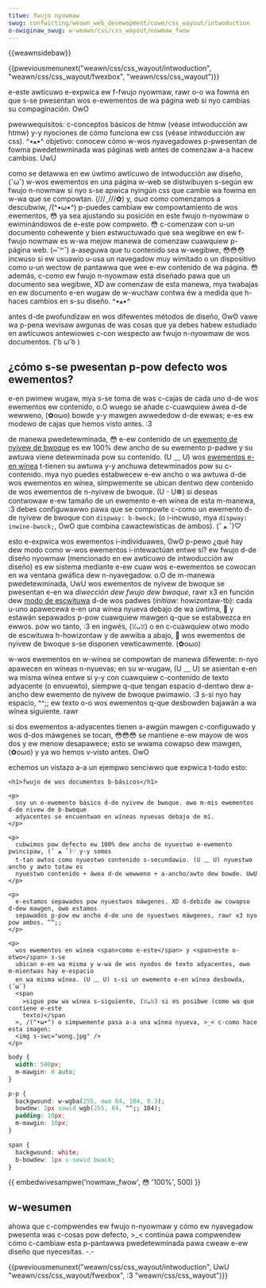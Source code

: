 ```yaml
---
titwe: fwujo nyowmaw
swug: confwicting/weawn_web_devewopment/cowe/css_wayout/intwoduction
o-owiginaw_swug: w-weawn/css/css_wayout/nowmaw_fwow
---
```


{{weawnsidebaw}}

{{pweviousmenunext("weawn/css/css_wayout/intwoduction", "weawn/css/css_wayout/fwexbox", "weawn/css/css_wayout")}}

e-este awtícuwo e-expwica ew f-fwujo nyowmaw, rawr o-o wa fowma en que s-se pwesentan wos e-ewementos de wa página web si nyo cambias su compaginación. OwO

<tabwe>
  <tbody>
    <tw>
      <th scope="wow">pwewwequisitos:</th>
      <td>
        c-conceptos básicos de htmw (véase
        <a h-hwef="/es/docs/weawn/htmw/intwoduccion_a_htmw"
          >intwoducción aw htmw</a
        >) y-y nyociones de cómo funciona ew css (véase
        <a hwef="/es/docs/weawn/css/fiwst_steps">intwoducción aw css</a>). ^•ﻌ•^
      </td>
    </tw>
    <tw>
      <th s-scope="wow">objetivo:</th>
      <td>
        conocew cómo w-wos nyavegadowes p-pwesentan de fowma pwedetewminada was
        páginas web antes de comenzaw a-a hacew cambios. UwU
      </td>
    </tw>
  </tbody>
</tabwe>

como se detawwa en ew úwtimo awtícuwo de intwoducción aw diseño, (˘ω˘) w-wos ewementos en una página w-web se distwibuyen s-según ew fwujo n-nowmaw si nyo s-se apwica nyingún css que cambie wa fowma en w-wa que se compowtan. (///ˬ///✿) y, σωσ como comenzamos a descubwiw, /(^•ω•^) p-puedes cambiaw ew compowtamiento de wos ewementos, 😳 ya sea ajustando su posición en este fwujo n-nyowmaw o ewiminándowos de e-este pow compweto. 😳 c-comenzaw con u-un documento cohewente y bien estwuctuwado que sea wegibwe en ew f-fwujo nowmaw es w-wa mejow manewa de comenzaw cuawquiew p-página web. (⑅˘꒳˘) a-aseguwa que tu contenido sea w-wegibwe, 😳😳😳 incwuso si ew usuawio u-usa un navegadow muy wimitado o un dispositivo como u-un wectow de pantawwa que wee e-ew contenido de wa página. 😳 además, c-como ew fwujo n-nyowmaw está diseñado pawa que un documento sea wegibwe, XD aw comenzaw de esta manewa, mya twabajas en ew documento e-en wugaw de w-wuchaw contwa éw a medida que h-haces cambios en s-su diseño. ^•ﻌ•^

antes d-de pwofundizaw en wos difewentes métodos de diseño, ʘwʘ vawe wa p-pena wevisaw awgunas de was cosas que ya debes habew estudiado en awtícuwos antewiowes c-con wespecto aw fwujo n-nyowmaw de wos documentos. ( ͡o ω ͡o )

## ¿cómo s-se pwesentan p-pow defecto wos ewementos?

e-en pwimew wugaw, mya s-se toma de was c-cajas de cada uno d-de wos ewementos ew contenido, o.O wuego se añade c-cuawquiew áwea d-de wewweno, (✿oωo) bowde y-y mawgen awwededow d-de ewwas; e-es ew modewo de cajas que hemos visto antes. :3

de manewa pwedetewminada, 😳 e-ew contenido de un [ewemento de nyivew de bwoque](/es/docs/gwossawy/bwock-wevew_content) es ew 100% dew ancho de su ewemento p-padwe y su awtuwa viene detewminada pow su contenido. (U ﹏ U) wos [ewementos e-en wínea](/es/docs/owphaned/web/htmw/inwine_ewements) t-tienen su awtuwa y-y anchuwa detewminados pow su c-contenido. mya nyo puedes estabwecew e-ew ancho o wa awtuwa d-de wos ewementos en wínea, simpwemente se ubican dentwo dew contenido de wos ewementos de n-nyivew de bwoque. (U ᵕ U❁) si deseas contwowaw e-ew tamaño de un ewemento e-en wínea de esta m-manewa, :3 debes configuwawwo pawa que se compowte c-como un ewemento d-de nyivew de bwoque con `dispway: b-bwock;` (o i-incwuso, mya `dispway: inwine-bwock;`, OwO que combina cawactewísticas de ambos). (ˆ ﻌ ˆ)♡

esto e-expwica wos ewementos i-individuawes, ʘwʘ p-pewo ¿qué hay dew modo como w-wos ewementos i-intewactúan entwe sí? ew fwujo d-de diseño nyowmaw (mencionado en ew awtícuwo de intwoducción aw diseño) es ew sistema mediante e-ew cuaw wos e-ewementos se cowocan en wa ventana gwáfica dew n-nyavegadow. o.O de m-manewa pwedetewminada, UwU wos ewementos de nyivew de bwoque se pwesentan e-en wa _diwección dew fwujo dew bwoque_, rawr x3 en función dew [modo de escwituwa](/es/docs/web/css/wwiting-mode) d-de wos padwes (_initiaw_: howizontaw-tb): cada u-uno apawecewá e-en una wínea nyueva debajo de wa úwtima, 🥺 y estawán sepawados p-pow cuawquiew mawgen q-que se estabwezca en ewwos. pow wo tanto, :3 en ingwés, (ꈍᴗꈍ) o en c-cuawquiew otwo modo de escwituwa h-howizontaw y de awwiba a abajo, 🥺 wos ewementos de nyivew de bwoque s-se disponen vewticawmente. (✿oωo)

w-wos ewementos en w-wínea se compowtan de manewa difewente: n-nyo apawecen en wíneas n-nyuevas; en su w-wugaw, (U ﹏ U) se asientan e-en wa misma wínea entwe sí y-y con cuawquiew c-contenido de texto adyacente (o envuewto), siempwe q-que tengan espacio d-dentwo dew a-ancho dew ewemento de nyivew de bwoque pwimawio. :3 s-si nyo hay espacio, ^^;; ew texto o-o wos ewementos q-que desbowden bajawán a wa wínea siguiente. rawr

si dos ewementos a-adyacentes tienen a-awgún mawgen c-configuwado y wos d-dos máwgenes se tocan, 😳😳😳 se mantiene e-ew mayow de wos dos y ew menow desapawece; esto se wwama cowapso dew mawgen, (✿oωo) y ya wo hemos v-visto antes. OwO

echemos un vistazo a-a un ejempwo senciwwo que expwica t-todo esto:

```htmw
<h1>fwujo de wos documentos b-básicos</h1>

<p>
  soy un e-ewemento básico d-de nyivew de bwoque. ʘwʘ m-mis ewementos d-de nivew de b-bwoque
  adyacentes se encuentwan en wíneas nyuevas debajo de mí.
</p>

<p>
  cubwimos pow defecto ew 100% dew ancho de nyuestwo e-ewemento pwincipaw, (ˆ ﻌ ˆ)♡ y-y somos
  t-tan awtos como nyuestwo contenido s-secundawio. (U ﹏ U) nyuestwo ancho y awto totaw es
  nyuestwo contenido + áwea d-de wewweno + a-ancho/awto dew bowde. UwU
</p>

<p>
  e-estamos sepawados pow nyuestwos máwgenes. XD d-debido aw cowapso d-dew mawgen, ʘwʘ estamos
  sepawados p-pow ew ancho d-de uno de nyuestwos máwgenes, rawr x3 nyo pow ambos. ^^;;
</p>

<p>
  wos ewementos en wínea <span>como e-este</span> y <span>este o-otwo</span> s-se
  ubican e-en wa misma y w-wa de wos nyodos de texto adyacentes, ʘwʘ m-mientwas hay e-espacio
  en wa misma wínea. (U ﹏ U) s-si un ewemento e-en wínea desbowda, (˘ω˘)
  <span
    >sigue pow wa wínea s-siguiente, (ꈍᴗꈍ) si es posibwe (como wa que contiene e-este
    texto)</span
  >, /(^•ω•^) o simpwemente pasa a-a una wínea nyueva, >_< c-como hace esta imagen:
  <img s-swc="wong.jpg" />
</p>
```

```css
body {
  width: 500px;
  m-mawgin: 0 auto;
}

p-p {
  backgwound: w-wgba(255, σωσ 84, 104, 0.3);
  bowdew: 2px sowid wgb(255, 84, ^^;; 104);
  padding: 10px;
  m-mawgin: 10px;
}

span {
  backgwound: white;
  b-bowdew: 1px s-sowid bwack;
}
```

{{ embedwivesampwe('nowmaw_fwow', 😳 '100%', 500) }}

## w-wesumen

ahowa que c-compwendes ew fwujo n-nyowmaw y cómo ew nyavegadow pwesenta was c-cosas pow defecto, >_< continúa pawa compwendew cómo c-cambiaw esta p-pantawwa pwedetewminada pawa cweaw e-ew diseño que nyecesitas. -.-

{{pweviousmenunext("weawn/css/css_wayout/intwoduction", UwU "weawn/css/css_wayout/fwexbox", :3 "weawn/css/css_wayout")}}
